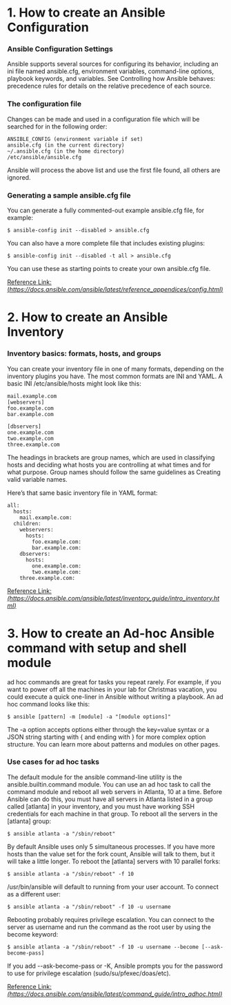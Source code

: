 # 1. How to create an Ansible Configuration

### Ansible Configuration Settings
Ansible supports several sources for configuring its behavior, including an ini file named ansible.cfg, environment variables, command-line options, playbook keywords, and variables. 
See Controlling how Ansible behaves: precedence rules for details on the relative precedence of each source.

### The configuration file
Changes can be made and used in a configuration file which will be searched for in the following order:

    ANSIBLE_CONFIG (environment variable if set)
    ansible.cfg (in the current directory)
    ~/.ansible.cfg (in the home directory)
    /etc/ansible/ansible.cfg

Ansible will process the above list and use the first file found, all others are ignored.

### Generating a sample ansible.cfg file
You can generate a fully commented-out example ansible.cfg file, for example:

    $ ansible-config init --disabled > ansible.cfg
    
You can also have a more complete file that includes existing plugins:

    $ ansible-config init --disabled -t all > ansible.cfg

You can use these as starting points to create your own ansible.cfg file.

[Reference Link: (_https://docs.ansible.com/ansible/latest/reference_appendices/config.html)_](https://docs.ansible.com/ansible/latest/reference_appendices/config.html)

# 2. How to create an Ansible Inventory 

### Inventory basics: formats, hosts, and groups
You can create your inventory file in one of many formats, depending on the inventory plugins you have. The most common formats are INI and YAML. A basic INI /etc/ansible/hosts might look like this:
  
    mail.example.com
    [webservers]
    foo.example.com
    bar.example.com

    [dbservers]
    one.example.com
    two.example.com
    three.example.com

The headings in brackets are group names, which are used in classifying hosts and deciding what hosts you are controlling at what times and for what purpose. Group names should follow the same guidelines as Creating valid variable names.
  
Here’s that same basic inventory file in YAML format:
    
    all:
      hosts:
        mail.example.com:
      children:
        webservers:
          hosts:
            foo.example.com:
            bar.example.com:
        dbservers:
          hosts:
            one.example.com:
            two.example.com:
        three.example.com:
  
 [Reference Link: _(https://docs.ansible.com/ansible/latest/inventory_guide/intro_inventory.html)_ ](https://docs.ansible.com/ansible/latest/inventory_guide/intro_inventory.html)
 
 # 3. How to create an Ad-hoc Ansible command with setup and shell module
 
 ad hoc commands are great for tasks you repeat rarely. 
 For example, if you want to power off all the machines in your lab for Christmas vacation, you could execute a quick one-liner in Ansible without writing a playbook. An ad hoc command looks like this:
 
    $ ansible [pattern] -m [module] -a "[module options]"
   
 The -a option accepts options either through the key=value syntax or a JSON string starting with { and ending with } for more complex option structure. You can learn more about patterns and modules on other pages.

### Use cases for ad hoc tasks

The default module for the ansible command-line utility is the ansible.builtin.command module. You can use an ad hoc task to call the command module and reboot all web servers in Atlanta, 10 at a time. Before Ansible can do this, you must have all servers in Atlanta listed in a group called [atlanta] in your inventory, and you must have working SSH credentials for each machine in that group. To reboot all the servers in the [atlanta] group:

    $ ansible atlanta -a "/sbin/reboot"

By default Ansible uses only 5 simultaneous processes. If you have more hosts than the value set for the fork count, Ansible will talk to them, but it will take a little longer. To reboot the [atlanta] servers with 10 parallel forks:

    $ ansible atlanta -a "/sbin/reboot" -f 10

/usr/bin/ansible will default to running from your user account. To connect as a different user:

    $ ansible atlanta -a "/sbin/reboot" -f 10 -u username

Rebooting probably requires privilege escalation. You can connect to the server as username and run the command as the root user by using the become keyword:

    $ ansible atlanta -a "/sbin/reboot" -f 10 -u username --become [--ask-become-pass]

If you add --ask-become-pass or -K, Ansible prompts you for the password to use for privilege escalation (sudo/su/pfexec/doas/etc).

[Reference Link: _(https://docs.ansible.com/ansible/latest/command_guide/intro_adhoc.html)_](https://docs.ansible.com/ansible/latest/command_guide/intro_adhoc.html)

